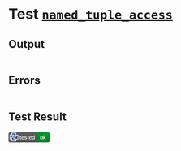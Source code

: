 # Test [`named_tuple_access`](/doc/types/tuples.md#L10)

## Output

```,plain
```

## Errors

```,plain
```

## Test Result

![OK](/doc/types/.test/named_tuple_access.png)
